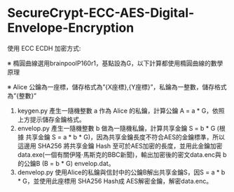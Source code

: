 # SecureCrypt-ECC-AES-Digital-Envelope-Encryption

使用 ECC ECDH 加密方式:

※ 橢圓曲線選用brainpoolP160r1，基點設為G，以下計算都使用橢圓曲線的數學原理

※ Alice 公鑰為一座標，儲存格式為”{X座標},{Y座標}”，私鑰為一整數，儲存格式為”{整數}”

1. keygen.py 產生一隨機整數 a 作為 Alice 的私鑰，計算公鑰 A = a * G，依照上方提示儲存金鑰格式。
2. envelop.py 產生一隨機整數 b 做為一隨機私鑰，計算共享金鑰 S = b * G (根據 共享金鑰 S = a * b * G)，因為共享金鑰長度不符合AES的金鑰標準，所以這邊用 SHA256 將共享金鑰 Hash 至可於AES加密的長度，並用此金鑰加密data.exe(一個有關伊隆·馬斯克的BBC新聞)，輸出加密後的密文data.enc與 b的公鑰B (B = b * G) envelop.dat。
3. denvelop.py 使用Alice的私鑰與信封中的公鑰B解出共享金鑰S，因S = a * b * G，並使用此座標用 SHA256 Hash成 AES解密金鑰，解密data.enc。
